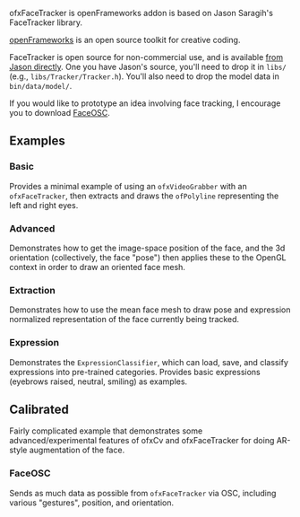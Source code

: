 ofxFaceTracker is openFrameworks addon is based on Jason Saragih's FaceTracker library.

[openFrameworks](http://openFrameworks.cc/) is an open source toolkit for creative coding.

FaceTracker is open source for non-commercial use, and is available [from Jason directly](http://web.mac.com/jsaragih/FaceTracker/FaceTracker.html). One you have Jason's source, you'll need to drop it in `libs/` (e.g., `libs/Tracker/Tracker.h`). You'll also need to drop the model data in `bin/data/model/`.

If you would like to prototype an idea involving face tracking, I encourage you to download [FaceOSC](https://github.com/downloads/kylemcdonald/ofxFaceTracker/FaceOSC.zip).

## Examples

### Basic

Provides a minimal example of using an `ofxVideoGrabber` with an `ofxFaceTracker`, then extracts and draws the `ofPolyline` representing the  left and right eyes.

### Advanced

Demonstrates how to get the image-space position of the face, and the 3d orientation (collectively, the face "pose") then applies these to the OpenGL context in order to draw an oriented face mesh.

### Extraction

Demonstrates how to use the mean face mesh to draw pose and expression normalized representation of the face currently being tracked.

### Expression

Demonstrates the `ExpressionClassifier`, which can load, save, and classify expressions into pre-trained categories. Provides basic expressions (eyebrows raised, neutral, smiling) as examples.

## Calibrated

Fairly complicated example that demonstrates some advanced/experimental features of ofxCv and ofxFaceTracker for doing AR-style augmentation of the face.

### FaceOSC

Sends as much data as possible from `ofxFaceTracker` via OSC, including various "gestures", position, and orientation.